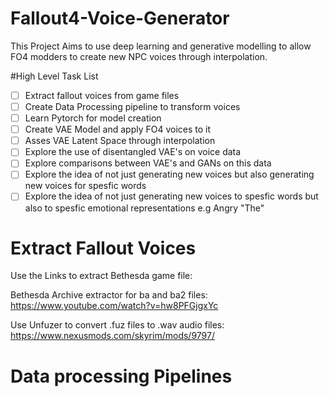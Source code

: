 # Fallout4-Voice-Generator
This Project Aims to use deep learning and generative modelling to allow FO4 modders to create new NPC voices through interpolation.

#High Level Task List
- [ ] Extract fallout voices from game files
- [ ] Create Data Processing pipeline to transform voices 
- [ ] Learn Pytorch for model creation
- [ ] Create VAE Model and apply FO4 voices to it
- [ ] Asses VAE Latent Space through interpolation
- [ ] Explore the use of disentangled VAE's on voice data
- [ ] Explore comparisons between VAE's and GANs on this data
- [ ] Explore the idea of not just generating new voices but also generating new voices for spesfic words
- [ ] Explore the idea of not just generating new voices to spesfic words but also to spesfic emotional representations e.g Angry "The"

# Extract Fallout Voices
Use the Links to extract Bethesda game file:

Bethesda Archive extractor for ba and ba2 files: https://www.youtube.com/watch?v=hw8PFGjgxYc

Use Unfuzer to convert .fuz files to .wav audio files: https://www.nexusmods.com/skyrim/mods/9797/

# Data processing Pipelines



